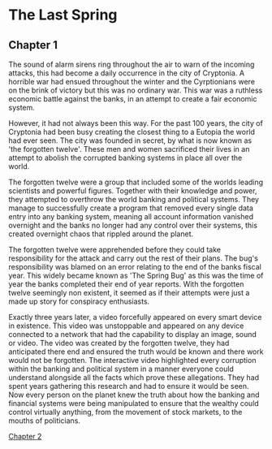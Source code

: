 # The Last Spring 



## Chapter 1

The sound of alarm sirens ring throughout the air to warn of the incoming attacks, this had become a daily occurrence in the city of Cryptonia. A horrible war had ensued throughout the winter and the Cyrptionians were on the brink of victory but this was no ordinary war. This war was a ruthless economic battle against the banks, in an attempt to create a fair economic system.

However, it had not always been this way. For the past 100 years, the city of Cryptonia had been busy creating the closest thing to a Eutopia the world had ever seen. The city was founded in secret, by what is now known as 'the forgotten twelve'. These men and women sacrificed their lives in an attempt to abolish the corrupted banking systems in place all over the world.

The forgotten twelve were a group that included some of the worlds leading scientists and powerful figures. Together with their knowledge and power, they attempted to overthrow the world banking and political systems. They manage to successfully create a program that removed every single data entry into any banking system, meaning all account information vanished overnight and the banks no longer had any control over their systems, this created overnight chaos that rippled around the planet.

The forgotten twelve were apprehended before they could take responsibility for the attack and carry out the rest of their plans. The bug's responsibility was blamed on an error relating to the end of the banks fiscal year. This widely became known as 'The Spring Bug' as this was the time of year the banks completed their end of year reports. With the forgotten twelve seemingly non existent, it seemed as if their attempts were just a made up story for conspiracy enthusiasts.

Exactly three years later, a video forcefully appeared on every smart device in existence. This video was unstoppable and appeared on any device connected to a network that had the capability to display an image, sound or video. The video was created by the forgotten twelve, they had anticipated there end and ensured the truth would be known and there work would not be forgotten. The interactive video highlighted every corruption within the banking and political system in a manner everyone could understand alongside all the facts which prove these allegations. They had spent years gathering this research and had to ensure it would be seen. Now every person on the planet knew the truth about how the banking and financial systems were being manipulated to ensure that the wealthy could control virtually anything, from the movement of stock markets, to the mouths of politicians. 

[Chapter 2](https://b00084475.github.io/chap2.html)
